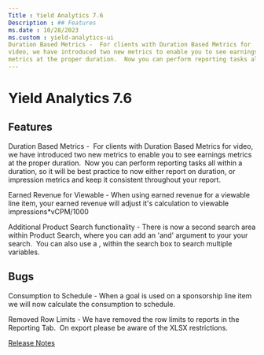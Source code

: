 ```yaml
---
Title : Yield Analytics 7.6
Description : ## Features
ms.date : 10/28/2023
ms.custom : yield-analytics-ui
Duration Based Metrics -  For clients with Duration Based Metrics for
video, we have introduced two new metrics to enable you to see earnings
metrics at the proper duration.  Now you can perform reporting tasks all
---
```



# Yield Analytics 7.6





## Features

Duration Based Metrics -  For clients with Duration Based Metrics for
video, we have introduced two new metrics to enable you to see earnings
metrics at the proper duration.  Now you can perform reporting tasks all
within a duration, so it will be best practice to now either report on
duration, or impression metrics and keep it consistent throughout your
report.

Earned Revenue for Viewable - When using earned revenue for a viewable
line item, your earned revenue will adjust it's calculation to viewable
impressions\*vCPM/1000

Additional Product Search functionality - There is now a second search
area within Product Search, where you can add an 'and' argument to your
your search.  You can also use a , within the search box to search
multiple variables.





## Bugs

Consumption to Schedule - When a goal is used on a sponsorship line item
we will now calculate the consumption to schedule.

Removed Row Limits - We have removed the row limits to reports in the
Reporting Tab.  On export please be aware of the XLSX restrictions.


<a href="release-notes.md" class="link">Release Notes</a>






